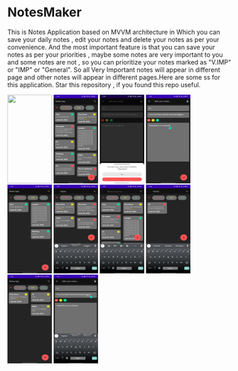 # NotesMaker
This is Notes Application based on MVVM architecture in Which you can save your daily notes , edit your notes and delete your notes as per your convenience. And the most important feature is that you can save your notes as per your priorities , maybe some notes are very important to you and some notes are not , so you can prioritize your notes marked as "V.IMP" or "IMP" or "General". So all Very Important notes will appear in different page and other notes will appear in different pages.Here are some ss for this application.
Star this repository , if you found this repo useful.

<a href="url"><img src="https://github.com/Raghavarya2002/NotesMaker/Notes1.jpg"  height="200" width="100" ></a>
<a href="url"><img src="https://github.com/Raghavarya2002/NotesMaker/blob/Master/Notes11.jpg"  height="200" width="100" ></a></a> 
<a href="url"><img src="https://github.com/Raghavarya2002/NotesMaker/blob/Master/Notes4.jpg"  height="200" width="100" ></a></a> 
<a href="url"><img src="https://github.com/Raghavarya2002/NotesMaker/blob/Master/Notes2.jpg"  height="200" width="100" ></a></a> 
<a href="url"><img src="https://github.com/Raghavarya2002/NotesMaker/blob/Master/Notes12.jpg"  height="200" width="100" ></a></a> 
<a href="url"><img src="https://github.com/Raghavarya2002/NotesMaker/blob/Master/Notes10.jpg"  height="200" width="100" ></a></a> 
<a href="url"><img src="https://github.com/Raghavarya2002/NotesMaker/blob/Master/Notes9.jpg"  height="200" width="100" ></a></a> 
<a href="url"><img src="https://github.com/Raghavarya2002/NotesMaker/blob/Master/Notes8.jpg"  height="200" width="100" ></a></a> 
<a href="url"><img src="https://github.com/Raghavarya2002/NotesMaker/blob/Master/Notes7.jpg"  height="200" width="100" ></a></a> 
<a href="url"><img src="https://github.com/Raghavarya2002/NotesMaker/blob/Master/Notes13.jpg"  height="200" width="100" ></a>
